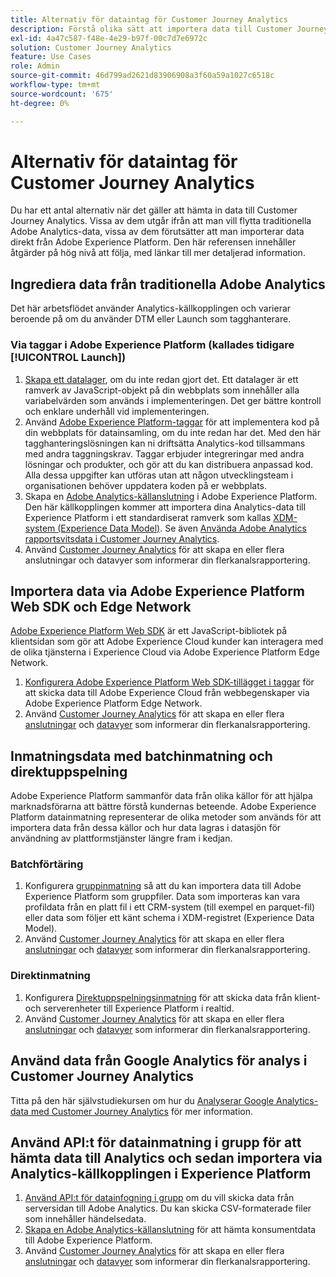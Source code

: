 ```yaml
---
title: Alternativ för dataintag för Customer Journey Analytics
description: Förstå olika sätt att importera data till Customer Journey Analytics
exl-id: 4a47c587-f48e-4e29-b97f-00c7d7e6972c
solution: Customer Journey Analytics
feature: Use Cases
role: Admin
source-git-commit: 46d799ad2621d83906908a3f60a59a1027c6518c
workflow-type: tm+mt
source-wordcount: '675'
ht-degree: 0%

---
```


# Alternativ för dataintag för Customer Journey Analytics

Du har ett antal alternativ när det gäller att hämta in data till Customer Journey Analytics. Vissa av dem utgår ifrån att man vill flytta traditionella Adobe Analytics-data, vissa av dem förutsätter att man importerar data direkt från Adobe Experience Platform. Den här referensen innehåller åtgärder på hög nivå att följa, med länkar till mer detaljerad information.

## Ingrediera data från traditionella Adobe Analytics

Det här arbetsflödet använder Analytics-källkopplingen och varierar beroende på om du använder DTM eller Launch som tagghanterare.

### Via taggar i Adobe Experience Platform (kallades tidigare [!UICONTROL Launch])

1. [Skapa ett datalager](https://experienceleague.adobe.com/docs/analytics/implementation/prepare/data-layer.html?lang=sv-SE), om du inte redan gjort det. Ett datalager är ett ramverk av JavaScript-objekt på din webbplats som innehåller alla variabelvärden som används i implementeringen. Det ger bättre kontroll och enklare underhåll vid implementeringen.
1. Använd [Adobe Experience Platform-taggar](https://experienceleague.adobe.com/docs/analytics/implementation/launch/overview.html?lang=sv-SE) för att implementera kod på din webbplats för datainsamling, om du inte redan har det. Med den här tagghanteringslösningen kan ni driftsätta Analytics-kod tillsammans med andra taggningskrav. Taggar erbjuder integreringar med andra lösningar och produkter, och gör att du kan distribuera anpassad kod. Alla dessa uppgifter kan utföras utan att någon utvecklingsteam i organisationen behöver uppdatera koden på er webbplats.
1. Skapa en [Adobe Analytics-källanslutning](https://experienceleague.adobe.com/docs/experience-platform/sources/ui-tutorials/create/adobe-applications/analytics.html?lang=sv-SE) i Adobe Experience Platform. Den här källkopplingen kommer att importera dina Analytics-data till Experience Platform i ett standardiserat ramverk som kallas [XDM-system (Experience Data Model)](https://experienceleague.adobe.com/docs/experience-platform/xdm/home.html?lang=sv). Se även [Använda Adobe Analytics rapportsvitsdata i Customer Journey Analytics](/help/getting-started/aa-vs-cja/aa-data-in-cja.md).
1. Använd [Customer Journey Analytics](https://experienceleague.adobe.com/docs/analytics-platform/using/cja-overview/cja-getting-started.html?lang=sv-SE) för att skapa en eller flera anslutningar och datavyer som informerar din flerkanalsrapportering.

## Importera data via Adobe Experience Platform Web SDK och Edge Network

[Adobe Experience Platform Web SDK](https://experienceleague.adobe.com/docs/experience-platform/edge/home.html?lang=sv-SE) är ett JavaScript-bibliotek på klientsidan som gör att Adobe Experience Cloud kunder kan interagera med de olika tjänsterna i Experience Cloud via Adobe Experience Platform Edge Network.

1. [Konfigurera Adobe Experience Platform Web SDK-tillägget i taggar](https://experienceleague.adobe.com/docs/experience-platform/tags/extensions/adobe/sdk/overview.html?lang=sv-SE) för att skicka data till Adobe Experience Cloud från webbegenskaper via Adobe Experience Platform Edge Network.
1. Använd [Customer Journey Analytics](https://experienceleague.adobe.com/docs/analytics-platform/using/cja-overview/cja-getting-started.html?lang=sv-SE) för att skapa en eller flera [anslutningar](/help/connections/create-connection.md) och [datavyer](/help/data-views/data-views.md) som informerar din flerkanalsrapportering.

## Inmatningsdata med batchinmatning och direktuppspelning

Adobe Experience Platform sammanför data från olika källor för att hjälpa marknadsförarna att bättre förstå kundernas beteende. Adobe Experience Platform datainmatning representerar de olika metoder som används för att importera data från dessa källor och hur data lagras i datasjön för användning av plattformstjänster längre fram i kedjan.

### Batchförtäring

1. Konfigurera [gruppinmatning](https://experienceleague.adobe.com/docs/experience-platform/ingestion/batch/overview.html?lang=sv-SE#batch) så att du kan importera data till Adobe Experience Platform som gruppfiler. Data som importeras kan vara profildata från en platt fil i ett CRM-system (till exempel en parquet-fil) eller data som följer ett känt schema i XDM-registret (Experience Data Model).
1. Använd [Customer Journey Analytics](https://experienceleague.adobe.com/docs/analytics-platform/using/cja-overview/cja-getting-started.html?lang=sv-SE) för att skapa en eller flera [anslutningar](/help/connections/create-connection.md) och [datavyer](/help/data-views/data-views.md) som informerar din flerkanalsrapportering.

### Direktinmatning

1. Konfigurera [Direktuppspelningsinmatning](https://experienceleague.adobe.com/docs/experience-platform/ingestion/streaming/overview.html?lang=sv-SE#streaming) för att skicka data från klient- och serverenheter till Experience Platform i realtid.
1. Använd [Customer Journey Analytics](https://experienceleague.adobe.com/docs/analytics-platform/using/cja-overview/cja-getting-started.html?lang=sv-SE) för att skapa en eller flera [anslutningar](/help/connections/create-connection.md) och [datavyer](/help/data-views/data-views.md) som informerar din flerkanalsrapportering.

## Använd data från Google Analytics för analys i Customer Journey Analytics

Titta på den här självstudiekursen om hur du [Analyserar Google Analytics-data med Customer Journey Analytics](https://experienceleague.adobe.com/docs/platform-learn/comprehensive-technical-tutorial-v22/module12/ex5.html?lang=sv-SE) för mer information.

## Använd API:t för datainmatning i grupp för att hämta data till Analytics och sedan importera via Analytics-källkopplingen i Experience Platform

1. [Använd API:t för datainfogning i grupp](https://www.adobe.io/apis/experiencecloud/analytics/docs.html#!AdobeDocs/analytics-2.0-apis/master/bdia.md) om du vill skicka data från serversidan till Adobe Analytics. Du kan skicka CSV-formaterade filer som innehåller händelsedata.
1. [Skapa en Adobe Analytics-källanslutning](https://experienceleague.adobe.com/docs/experience-platform/sources/ui-tutorials/create/adobe-applications/analytics.html?lang=sv-SE) för att hämta konsumentdata till Adobe Experience Platform.
1. Använd [Customer Journey Analytics](https://experienceleague.adobe.com/docs/analytics-platform/using/cja-overview/cja-getting-started.html?lang=sv-SE) för att skapa en eller flera [anslutningar](/help/connections/create-connection.md) och [datavyer](/help/data-views/data-views.md) som informerar din flerkanalsrapportering.
